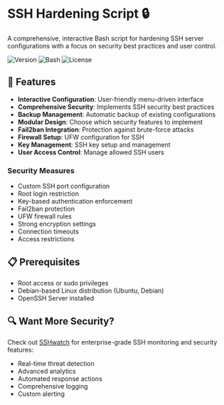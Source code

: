 # SSH Hardening Script 🔒

A comprehensive, interactive Bash script for hardening SSH server configurations with a focus on security best practices and user control.

![Version](https://img.shields.io/badge/version-3.0-blue)
![Bash](https://img.shields.io/badge/bash-5.0%2B-green)
![License](https://img.shields.io/badge/license-MIT-orange)

## 🚀 Features

- **Interactive Configuration**: User-friendly menu-driven interface
- **Comprehensive Security**: Implements SSH security best practices
- **Backup Management**: Automatic backup of existing configurations
- **Modular Design**: Choose which security features to implement
- **Fail2ban Integration**: Protection against brute-force attacks
- **Firewall Setup**: UFW configuration for SSH
- **Key Management**: SSH key setup and management
- **User Access Control**: Manage allowed SSH users

### Security Measures

- Custom SSH port configuration
- Root login restriction
- Key-based authentication enforcement
- Fail2ban protection
- UFW firewall rules
- Strong encryption settings
- Connection timeouts
- Access restrictions

## 📋 Prerequisites

- Root access or sudo privileges
- Debian-based Linux distribution (Ubuntu, Debian)
- OpenSSH Server installed

## 🔍 Want More Security?

Check out [SSHwatch](https://www.sshwatch.com/) for enterprise-grade SSH monitoring and security features:
- Real-time threat detection
- Advanced analytics
- Automated response actions
- Comprehensive logging
- Custom alerting
